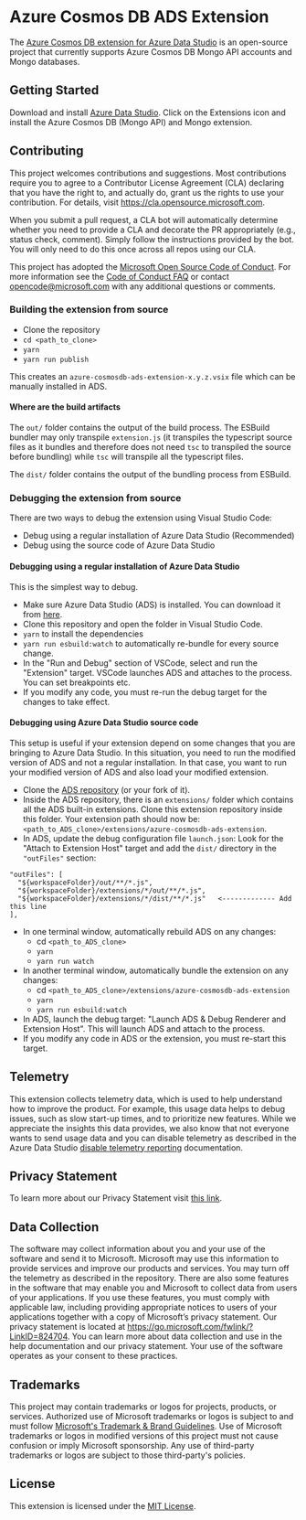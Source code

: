 # Azure Cosmos DB ADS Extension

The [Azure Cosmos DB extension for Azure Data Studio](https://github.com/Azure/azure-cosmosdb-ads-extension) is an open-source project that currently supports Azure Cosmos DB Mongo API accounts and Mongo databases.

## Getting Started
Download and install [Azure Data Studio](https://docs.microsoft.com/sql/azure-data-studio/download-azure-data-studio).
Click on the Extensions icon and install the Azure Cosmos DB (Mongo API) and Mongo extension.

## Contributing

This project welcomes contributions and suggestions.  Most contributions require you to agree to a
Contributor License Agreement (CLA) declaring that you have the right to, and actually do, grant us
the rights to use your contribution. For details, visit https://cla.opensource.microsoft.com.

When you submit a pull request, a CLA bot will automatically determine whether you need to provide
a CLA and decorate the PR appropriately (e.g., status check, comment). Simply follow the instructions
provided by the bot. You will only need to do this once across all repos using our CLA.

This project has adopted the [Microsoft Open Source Code of Conduct](https://opensource.microsoft.com/codeofconduct/).
For more information see the [Code of Conduct FAQ](https://opensource.microsoft.com/codeofconduct/faq/) or
contact [opencode@microsoft.com](mailto:opencode@microsoft.com) with any additional questions or comments.

### Building the extension from source
* Clone the repository
* `cd <path_to_clone>`
* `yarn`
* `yarn run publish`

This creates an `azure-cosmosdb-ads-extension-x.y.z.vsix` file which can be manually installed in ADS.

#### Where are the build artifacts
The `out/` folder contains the output of the build process. The ESBuild bundler may only transpile `extension.js` (it transpiles the typescript source files as it bundles and therefore does not need `tsc` to transpiled the source before bundling) while `tsc` will transpile all the typescript files.

The `dist/` folder contains the output of the bundling process from ESBuild.
### Debugging the extension from source
There are two ways to debug the extension using Visual Studio Code:
* Debug using a regular installation of Azure Data Studio (Recommended)
* Debug using the source code of Azure Data Studio

#### Debugging using a regular installation of Azure Data Studio
This is the simplest way to debug.
* Make sure Azure Data Studio (ADS) is installed. You can download it from [here](https://learn.microsoft.com/sql/azure-data-studio/download-azure-data-studio).
* Clone this repository and open the folder in Visual Studio Code.
* `yarn` to install the dependencies
* `yarn run esbuild:watch` to automatically re-bundle for every source change.
* In the "Run and Debug" section of VSCode, select and run the "Extension" target. VSCode launches ADS and attaches to the process. You can set breakpoints etc.
* If you modify any code, you must re-run the debug target for the changes to take effect.


#### Debugging using Azure Data Studio source code
This setup is useful if your extension depend on some changes that you are bringing to Azure Data Studio. In this situation, you need to run the modified version of ADS and not a regular installation.
In that case, you want to run your modified version of ADS and also load your modified extension.
* Clone the [ADS repository](https://github.com/microsoft/azuredatastudio) (or your fork of it).
* Inside the ADS repository, there is an `extensions/` folder which contains all the ADS built-in extensions. Clone this extension repository inside this folder. Your extension path should now be: `<path_to_ADS_clone>/extensions/azure-cosmosdb-ads-extension`.
* In ADS, update the debug configuration file `launch.json`:
  Look for the "Attach to Extension Host" target and add the `dist/` directory in the `"outFiles"` section:
```
"outFiles": [
  "${workspaceFolder}/out/**/*.js",
  "${workspaceFolder}/extensions/*/out/**/*.js",
  "${workspaceFolder}/extensions/*/dist/**/*.js"   <------------- Add this line
],
```
* In one terminal window, automatically rebuild ADS on any changes:
  * cd `<path_to_ADS_clone>`
  * `yarn`
  * `yarn run watch`
* In another terminal window, automatically bundle the extension on any changes:
  * cd `<path_to_ADS_clone>/extensions/azure-cosmosdb-ads-extension`
  * `yarn`
  * `yarn run esbuild:watch`
* In ADS, launch the debug target: "Launch ADS & Debug Renderer and Extension Host". This will launch ADS and attach to the process.
* If you modify any code in ADS or the extension, you must re-start this target.

## Telemetry

This extension collects telemetry data, which is used to help understand how to improve the product. For example, this usage data helps to debug issues, such as slow start-up times, and to prioritize new features. While we appreciate the insights this data provides, we also know that not everyone wants to send usage data and you can disable telemetry as described in the Azure Data Studio [disable telemetry reporting](https://github.com/Microsoft/azuredatastudio/wiki/How-to-Disable-Telemetry-Reporting#how-to-disable-telemetry-reporting) documentation.

## Privacy Statement

To learn more about our Privacy Statement visit [this link](https://go.microsoft.com/fwlink/?LinkID=824704).

## Data Collection
The software may collect information about you and your use of the software and send it to Microsoft. Microsoft may use this information to provide services and improve our products and services. You may turn off the telemetry as described in the repository. There are also some features in the software that may enable you and Microsoft to collect data from users of your applications. If you use these features, you must comply with applicable law, including providing appropriate notices to users of your applications together with a copy of Microsoft’s privacy statement. Our privacy statement is located at https://go.microsoft.com/fwlink/?LinkID=824704. You can learn more about data collection and use in the help documentation and our privacy statement. Your use of the software operates as your consent to these practices.
## Trademarks

This project may contain trademarks or logos for projects, products, or services. Authorized use of Microsoft
trademarks or logos is subject to and must follow
[Microsoft's Trademark & Brand Guidelines](https://www.microsoft.com/en-us/legal/intellectualproperty/trademarks/usage/general).
Use of Microsoft trademarks or logos in modified versions of this project must not cause confusion or imply Microsoft sponsorship.
Any use of third-party trademarks or logos are subject to those third-party's policies.

## License

This extension is licensed under the [MIT License](https://github.com/Azure/azure-cosmosdb-ads-extension/blob/main/LICENSE).
